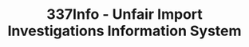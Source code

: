---
layout: default
bigquery: https://console.cloud.google.com/bigquery?p=patents-public-data&d=usitc_investigations&page=dataset&project=sheets-management-319211
citation: US International Trade Commission 337Info Unfair Import Investigations Information
  System
contributors: US International Trade Comission
cost: None
description: US International Trade Commission 337Info Unfair Import Investigations
  Information System contains data on investigations done under Section 337. Section
  337 declares the infringement of certain statutory intellectual property rights
  and other forms of unfair competition in import trade to be unlawful practices.
  Most Section 337 investigations involve allegations of patent or registered trademark
  infringement.
documentation: FAQ and tutorial available on the site
last_edit: 04/12/2022, 05:36:33
location: https://pubapps2.usitc.gov/337external/
maintained_by: US International Trade Comission
schema_fields:
- internalRemand
- respondent
- scheduledStartDateEvidHear
- finalIdOnViolationDue
- teoProceedingInvolved
- ouiiParticipation
- scheduledEndDateEvidHear
- markmanHearing
- trademarkNumbers
- complainant
- finalDetViolation
- finalIdOnViolationIssue
- teoIdDueDate
- investigationType
- docketNo
- issueDateOtherNonFinal
- patentNumbers
- actualEndDateEvidHear
- aljAssigned
- teoIdIssueDate
- currentStatus
- lastUpdated
- copyrightNumbers
- ouiiAttorney
- currentActiveALJ
- dateOfPublicationFrNotice
- dateComplaintFiled
- title
- investigationNo
- targetDate
- htsNumbers
- patentNumber
- publication_number
- gcAttorney
- finalDetNoViolation
- id
- teoReliefGranted
- invUnfairAct
- investigationTermDate
- actualStartDateEvidHear
- cafcAppeals
- dateCreated
- endDateMarkmanHearing
- startDateMarkmanHearing
shortname: unfair_import_investigations
tags:
- import
- legal
- trade
timeframe: 2008-2021 (prior to 2008 downloadable as a JSON file)
title: 337Info - Unfair Import Investigations Information System
uuid: 2721f5ec-e599-4890-9265-9706719fc71e
---